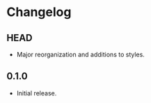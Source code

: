 # Changelog

## HEAD

- Major reorganization and additions to styles.

## 0.1.0

- Initial release.

